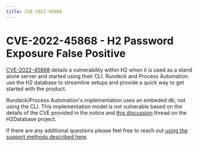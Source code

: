 ```yaml
---
title: CVE-2022-45868
---
```


# CVE-2022-45868 - H2 Password Exposure False Positive

[CVE-2022-45868](https://nvd.nist.gov/vuln/detail/CVE-2022-45868) details a vulnerability within H2 when it is used as a stand alone server and started using their CLI. Rundeck and Process Automation use the H2 database to streamline setups and provide a quick way to get started with the product.  

Rundeck/Process Automation's implementation uses an embeded db, not using the CLI.  This implementation model is not vulnerable based on the details of the CVE provided in the notice and [this discussion](https://github.com/h2database/h2database/issues/3686) thread on the H2Database project.

If there are any additional questions please feel free to reach out [using the support methods described here](/about/getting-help.md).